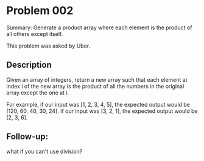 # Problem 002
Summary: Generate a product array where each element is the product of all others except itself.

This problem was asked by Uber.

## Description
Given an array of integers, return a new array such that each element at index i of the new array is the product of all the numbers in the original array except the one at i.

For example, if our input was [1, 2, 3, 4, 5], the expected output would be [120, 60, 40, 30, 24]. If our input was [3, 2, 1], the expected output would be [2, 3, 6].

## Follow-up: 
what if you can't use division?